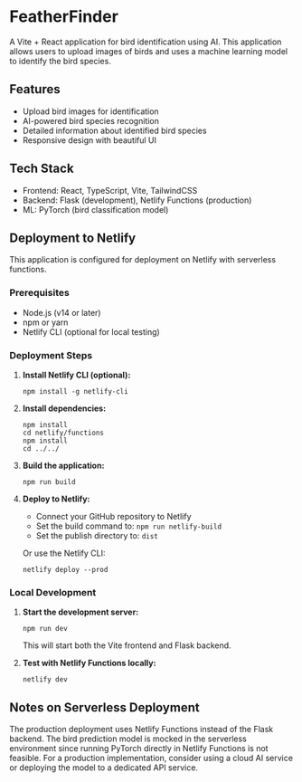# FeatherFinder

A Vite + React application for bird identification using AI. This application allows users to upload images of birds and uses a machine learning model to identify the bird species.

## Features

- Upload bird images for identification
- AI-powered bird species recognition
- Detailed information about identified bird species
- Responsive design with beautiful UI

## Tech Stack

- Frontend: React, TypeScript, Vite, TailwindCSS
- Backend: Flask (development), Netlify Functions (production)
- ML: PyTorch (bird classification model)

## Deployment to Netlify

This application is configured for deployment on Netlify with serverless functions.

### Prerequisites

- Node.js (v14 or later)
- npm or yarn
- Netlify CLI (optional for local testing)

### Deployment Steps

1. **Install Netlify CLI (optional):**
   ```
   npm install -g netlify-cli
   ```

2. **Install dependencies:**
   ```
   npm install
   cd netlify/functions
   npm install
   cd ../../
   ```

3. **Build the application:**
   ```
   npm run build
   ```

4. **Deploy to Netlify:**
   - Connect your GitHub repository to Netlify
   - Set the build command to: `npm run netlify-build`
   - Set the publish directory to: `dist`

   Or use the Netlify CLI:
   ```
   netlify deploy --prod
   ```

### Local Development

1. **Start the development server:**
   ```
   npm run dev
   ```
   This will start both the Vite frontend and Flask backend.

2. **Test with Netlify Functions locally:**
   ```
   netlify dev
   ```

## Notes on Serverless Deployment

The production deployment uses Netlify Functions instead of the Flask backend. The bird prediction model is mocked in the serverless environment since running PyTorch directly in Netlify Functions is not feasible. For a production implementation, consider using a cloud AI service or deploying the model to a dedicated API service.
